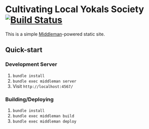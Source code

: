# Cultivating Local Yokals Society [![Build Status](https://ci.blackieops.com/buildStatus/icon?job=localyokals-deploy)](https://ci.blackieops.com/job/localyokals-deploy/)

This is a simple [Middleman](http://middlemanapp.com/)-powered static site.

## Quick-start

### Development Server

1. `bundle install`
2. `bundle exec middleman server`
3. Visit `http://localhost:4567/`

### Building/Deploying

1. `bundle install`
2. `bundle exec middleman build`
3. `bundle exec middleman deploy`
